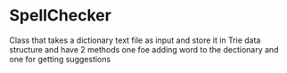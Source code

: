 # SpellChecker
Class that takes a dictionary text file as input and store it in Trie data structure and have 2 methods one foe adding word to the dectionary and one for getting suggestions
